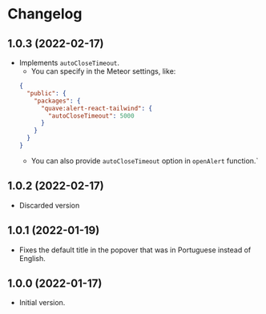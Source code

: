 # Changelog

## 1.0.3 (2022-02-17)

- Implements `autoCloseTimeout`.
  - You can specify in the Meteor settings, like:
  ```json
  {
    "public": {
      "packages": {
        "quave:alert-react-tailwind": {
          "autoCloseTimeout": 5000
        }
      }
    }
  }
  ```
  - You can also provide `autoCloseTimeout` option in `openAlert` function.`
  
## 1.0.2 (2022-02-17)

- Discarded version

## 1.0.1 (2022-01-19)

- Fixes the default title in the popover that was in Portuguese instead of English.

## 1.0.0 (2022-01-17)

- Initial version.

